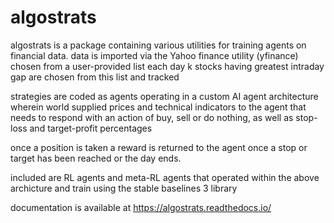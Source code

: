 # algostrats

algostrats is a package containing various utilities for training agents on financial data.
data is imported via the Yahoo finance utility (yfinance) chosen from a user-provided list
each day k stocks having greatest intraday gap are chosen from this list and tracked 

strategies are coded as agents operating in a custom AI agent architecture wherein world
supplied prices and technical indicators to the agent that needs to respond with an action
of buy, sell or do nothing, as well as stop-loss and target-profit percentages

once a position is taken a reward is returned to the agent once a stop or target has been reached
or the day ends.

included are RL agents and meta-RL agents that operated within the above archicture and train
using the stable baselines 3 library

documentation is available at https://algostrats.readthedocs.io/
